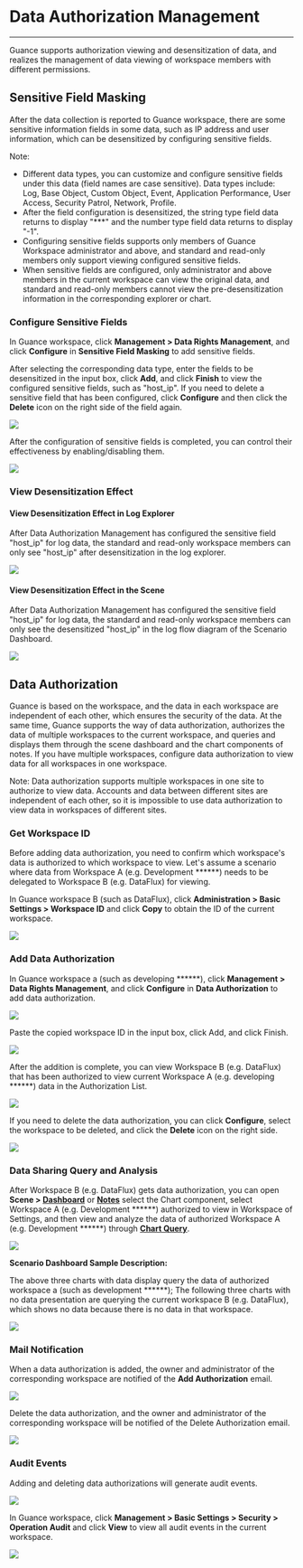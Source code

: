 # Data Authorization Management
---

Guance supports authorization viewing and desensitization of data, and realizes the management of data viewing of workspace members with different permissions.


## Sensitive Field Masking

After the data collection is reported to Guance workspace, there are some sensitive information fields in some data, such as IP address and user information, which can be desensitized by configuring sensitive fields.

Note:

- Different data types, you can customize and configure sensitive fields under this data (field names are case sensitive). Data types include: Log, Base Object, Custom Object, Event, Application Performance, User Access, Security Patrol, Network, Profile.
- After the field configuration is desensitized, the string type field data returns to display "***" and the number type field data returns to display "-1".
- Configuring sensitive fields supports only members of Guance Workspace administrator and above, and standard and read-only members only support viewing configured sensitive fields.
- When sensitive fields are configured, only administrator and above members in the current workspace can view the original data, and standard and read-only members cannot view the pre-desensitization information in the corresponding explorer or chart.

### Configure Sensitive Fields

In Guance workspace, click **Management > Data Rights Management**, and click **Configure** in **Sensitive Field Masking** to add sensitive fields.

After selecting the corresponding data type, enter the fields to be desensitized in the input box, click **Add**, and click **Finish** to view the configured sensitive fields, such as "host_ip". If you need to delete a sensitive field that has been configured, click **Configure** and then click the **Delete** icon on the right side of the field again.

![](img/2.field_1.png)

After the configuration of sensitive fields is completed, you can control their effectiveness by enabling/disabling them.

![](img/2.field_2.gif)

### View Desensitization Effect


#### View Desensitization Effect in Log Explorer

After Data Authorization Management has configured the sensitive field "host_ip" for log data, the standard and read-only workspace members can only see "host_ip" after desensitization in the log explorer.

![](img/3.data_7.png)


#### View Desensitization Effect in the Scene

After Data Authorization Management has configured the sensitive field "host_ip" for log data, the standard and read-only workspace members can only see the desensitized "host_ip" in the log flow diagram of the Scenario Dashboard.

![](img/3.data_8.png)

## Data Authorization

Guance is based on the workspace, and the data in each workspace are independent of each other, which ensures the security of the data. At the same time, Guance supports the way of data authorization, authorizes the data of multiple workspaces to the current workspace, and queries and displays them through the scene dashboard and the chart components of notes. If you have multiple workspaces, configure data authorization to view data for all workspaces in one workspace.

Note: Data authorization supports multiple workspaces in one site to authorize to view data. Accounts and data between different sites are independent of each other, so it is impossible to use data authorization to view data in workspaces of different sites.

### Get Workspace ID

Before adding data authorization, you need to confirm which workspace's data is authorized to which workspace to view. Let's assume a scenario where data from Workspace A (e.g. Development ******) needs to be delegated to Workspace B (e.g. DataFlux) for viewing.

In Guance workspace B (such as DataFlux), click **Administration > Basic Settings > Workspace ID** and click **Copy** to obtain the ID of the current workspace.

![](img/9.dataauth_11.png)


### Add Data Authorization

In Guance workspace a (such as developing ******), click **Management > Data Rights Management**, and click **Configure** in **Data Authorization** to add data authorization.

![](img/3.data_1.png)

Paste the copied workspace ID in the input box, click Add, and click Finish.

![](img/3.data_3.png)

After the addition is complete, you can view Workspace B (e.g. DataFlux) that has been authorized to view current Workspace A (e.g. developing ******) data in the Authorization List.

![](img/3.data_1.png)

If you need to delete the data authorization, you can click **Configure**, select the workspace to be deleted, and click the **Delete** icon on the right side.

![](img/3.data_2.png)


### Data Sharing Query and Analysis

After Workspace B (e.g. DataFlux) gets data authorization, you can open **Scene > [Dashboard](../scene/dashboard.md)** or **[Notes](../scene/note.md)** select the Chart component, select Workspace A (e.g. Development ******) authorized to view in Workspace of Settings, and then view and analyze the data of authorized Workspace A (e.g. Development ******) through **[Chart Query](../scene/visual-chart/chart-query.md)**.

![](img/9.dataauth_7.png)

**Scenario Dashboard Sample Description:**

The above three charts with data display query the data of authorized workspace a (such as development ******); The following three charts with no data presentation are querying the current workspace B (e.g. DataFlux), which shows no data because there is no data in that workspace.

![](img/9.dataauth_8.png)


### Mail Notification

When a data authorization is added, the owner and administrator of the corresponding workspace are notified of the **Add Authorization** email.

![](img/9.dataauth_9.png)

Delete the data authorization, and the owner and administrator of the corresponding workspace will be notified of the Delete Authorization email.

![](img/9.dataauth_10.png)

### Audit Events

Adding and deleting data authorizations will generate audit events.

![](img/9.dataauth_12.png)

In Guance workspace, click **Management > Basic Settings > Security > Operation Audit** and click **View** to view all audit events in the current workspace.

![](img/9.dataauth_11.png)





